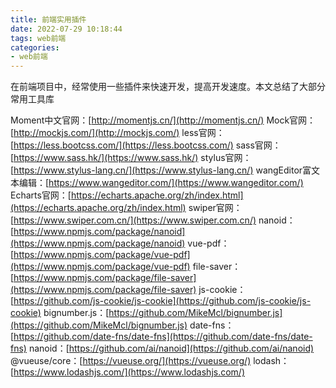 ```yaml
---
title: 前端实用插件
date: 2022-07-29 10:18:44
tags: web前端
categories: 
- web前端
---
```

在前端项目中，经常使用一些插件来快速开发，提高开发速度。本文总结了大部分常用工具库
 <!-- more -->
Moment中文官网：[http://momentjs.cn/](http://momentjs.cn/)
Mock官网：[http://mockjs.com/](http://mockjs.com/)
less官网：[https://less.bootcss.com/](https://less.bootcss.com/)
sass官网：[https://www.sass.hk/](https://www.sass.hk/)
stylus官网：[https://www.stylus-lang.cn/](https://www.stylus-lang.cn/)
wangEditor富文本编辑：[https://www.wangeditor.com/](https://www.wangeditor.com/)
Echarts官网：[https://echarts.apache.org/zh/index.html](https://echarts.apache.org/zh/index.html)
swiper官网：[https://www.swiper.com.cn/](https://www.swiper.com.cn/)
nanoid：[https://www.npmjs.com/package/nanoid](https://www.npmjs.com/package/nanoid)
vue-pdf：[https://www.npmjs.com/package/vue-pdf](https://www.npmjs.com/package/vue-pdf)
file-saver：[https://www.npmjs.com/package/file-saver](https://www.npmjs.com/package/file-saver)
js-cookie：[https://github.com/js-cookie/js-cookie](https://github.com/js-cookie/js-cookie)
bignumber.js：[https://github.com/MikeMcl/bignumber.js](https://github.com/MikeMcl/bignumber.js)
date-fns：[https://github.com/date-fns/date-fns](https://github.com/date-fns/date-fns)
nanoid：[https://github.com/ai/nanoid](https://github.com/ai/nanoid)
@vueuse/core：[https://vueuse.org/](https://vueuse.org/)
lodash：[https://www.lodashjs.com/](https://www.lodashjs.com/)